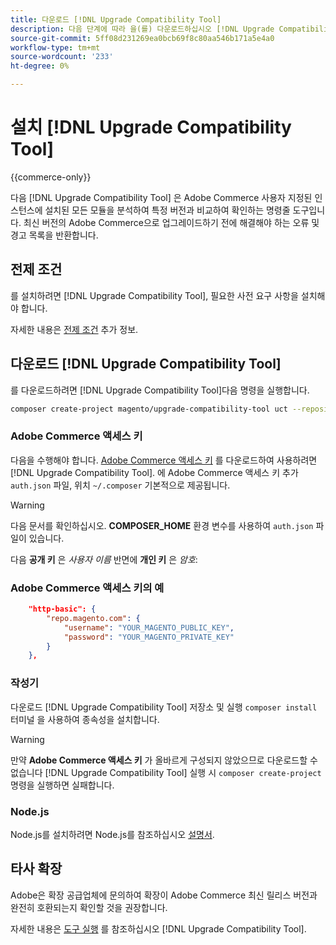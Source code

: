 ```yaml
---
title: 다운로드 [!DNL Upgrade Compatibility Tool]
description: 다음 단계에 따라 을(를) 다운로드하십시오 [!DNL Upgrade Compatibility Tool] Adobe Commerce 프로젝트에 사용할 수 있습니다.
source-git-commit: 5ff08d231269ea0bcb69f8c80aa546b171a5e4a0
workflow-type: tm+mt
source-wordcount: '233'
ht-degree: 0%

---
```



# 설치 [!DNL Upgrade Compatibility Tool]

{{commerce-only}}

다음 [!DNL Upgrade Compatibility Tool] 은 Adobe Commerce 사용자 지정된 인스턴스에 설치된 모든 모듈을 분석하여 특정 버전과 비교하여 확인하는 명령줄 도구입니다. 최신 버전의 Adobe Commerce으로 업그레이드하기 전에 해결해야 하는 오류 및 경고 목록을 반환합니다.

## 전제 조건

를 설치하려면 [!DNL Upgrade Compatibility Tool], 필요한 사전 요구 사항을 설치해야 합니다.

자세한 내용은 [전제 조건](../upgrade-compatibility-tool/prerequisites.md) 추가 정보.

## 다운로드 [!DNL Upgrade Compatibility Tool]

를 다운로드하려면 [!DNL Upgrade Compatibility Tool]다음 명령을 실행합니다.

```bash
composer create-project magento/upgrade-compatibility-tool uct --repository https://repo.magento.com
```

### Adobe Commerce 액세스 키

다음을 수행해야 합니다. [Adobe Commerce 액세스 키](https://devdocs.magento.com/marketplace/sellers/profile-information.html#access-keys) 를 다운로드하여 사용하려면 [!DNL Upgrade Compatibility Tool]. 에 Adobe Commerce 액세스 키 추가 `auth.json` 파일, 위치 `~/.composer` 기본적으로 제공됩니다.

>[!WARNING]
>
>다음 문서를 확인하십시오. **COMPOSER_HOME** 환경 변수를 사용하여 `auth.json` 파일이 있습니다.

다음 **공개 키** 은 _사용자 이름_ 반면에 **개인 키** 은 _암호_:

### Adobe Commerce 액세스 키의 예

```json
    "http-basic": {
        "repo.magento.com": {
            "username": "YOUR_MAGENTO_PUBLIC_KEY",
            "password": "YOUR_MAGENTO_PRIVATE_KEY"
        }
    },
```

### 작성기

다운로드 [!DNL Upgrade Compatibility Tool] 저장소 및 실행 `composer install` 터미널 을 사용하여 종속성을 설치합니다.

>[!WARNING]
>
>만약 **Adobe Commerce 액세스 키** 가 올바르게 구성되지 않았으므로 다운로드할 수 없습니다 [!DNL Upgrade Compatibility Tool] 실행 시 `composer create-project` 명령을 실행하면 실패합니다.

### Node.js

Node.js를 설치하려면 Node.js를 참조하십시오 [설명서](https://nodejs.dev/learn/how-to-install-nodejs).

## 타사 확장

Adobe은 확장 공급업체에 문의하여 확장이 Adobe Commerce 최신 릴리스 버전과 완전히 호환되는지 확인할 것을 권장합니다.

자세한 내용은 [도구 실행](../upgrade-compatibility-tool/run.md) 를 참조하십시오 [!DNL Upgrade Compatibility Tool].
